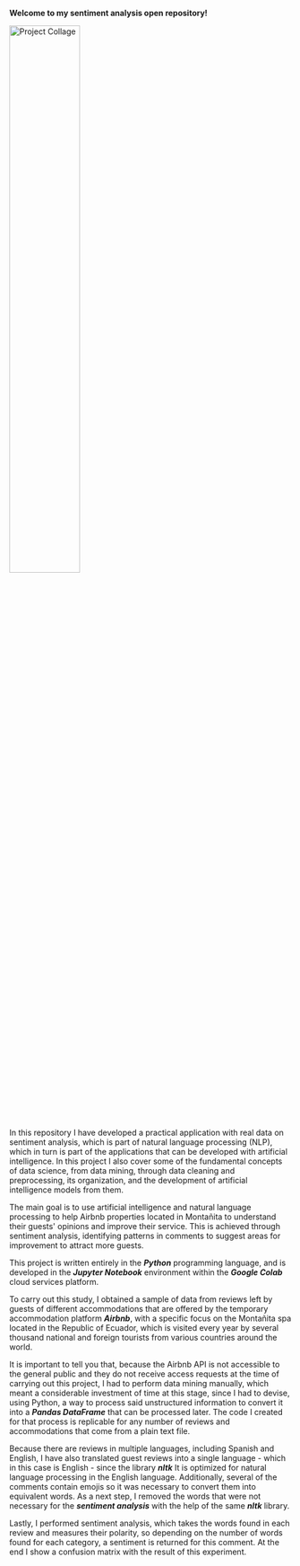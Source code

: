 **Welcome to my sentiment analysis open repository!**

<img src="https://i.imgur.com/4I0Em2T.png" alt="Project Collage" width="50%">

In this repository I have developed a practical application with real data on sentiment analysis, which is part of natural language processing (NLP), which in turn is part of the applications that can be developed with artificial intelligence. In this project I also cover some of the fundamental concepts of data science, from data mining, through data cleaning and preprocessing, its organization, and the development of artificial intelligence models from them.

The main goal is to use artificial intelligence and natural language processing to help Airbnb properties located in Montañita to understand their guests' opinions and improve their service. This is achieved through sentiment analysis, identifying patterns in comments to suggest areas for improvement to attract more guests.

This project is written entirely in the ***Python*** programming language, and is developed in the ***Jupyter Notebook*** environment within the ***Google Colab*** cloud services platform.

To carry out this study, I obtained a sample of data from reviews left by guests of different accommodations that are offered by the temporary accommodation platform ***Airbnb***, with a specific focus on the Montañita spa located in the Republic of Ecuador, which is visited every year by several thousand national and foreign tourists from various countries around the world.

It is important to tell you that, because the Airbnb API is not accessible to the general public and they do not receive access requests at the time of carrying out this project, I had to perform data mining manually, which meant a considerable investment of time at this stage, since I had to devise, using Python, a way to process said unstructured information to convert it into a ***Pandas DataFrame*** that can be processed later. The code I created for that process is replicable for any number of reviews and accommodations that come from a plain text file.

Because there are reviews in multiple languages, including Spanish and English, I have also translated guest reviews into a single language - which in this case is English - since the library ***nltk*** It is optimized for natural language processing in the English language. Additionally, several of the comments contain emojis so it was necessary to convert them into equivalent words. As a next step, I removed the words that were not necessary for the ***sentiment analysis*** with the help of the same ***nltk*** library.

Lastly, I performed sentiment analysis, which takes the words found in each review and measures their polarity, so depending on the number of words found for each category, a sentiment is returned for this comment. At the end I show a confusion matrix with the result of this experiment.